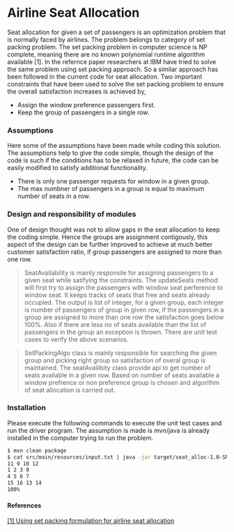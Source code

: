 # Airline Seat Allocation 

 Seat allocation for given a set of passengers is an optimization problem that is normally faced by airlines. The problem belongs to category of set packing problem. The set packing problem in computer science is NP complete, meaning there are no known polynomial runtime algorithm available [1]. In the refernce paper researchers at IBM have tried to solve the same problem using set packing approach. So a similar approach has been followed in the current code for seat allocation. Two important constraints that have been used to solve the set packing problem to ensure the overall satisfaction increases is achieved by,  

  - Assign the window preference passengers first. 
  - Keep the group of passengers in a single row. 


### Assumptions 
Here some of the assumptions have been made while coding this solution. The assumptions help to give the code simple, though the design of the code is such if the conditions has to be relaxed in future, the code can be easily modified to satisfy additional functionality. 
  - There is only one passenger requests for window in a given group. 
  - The max numbner of passengers in a group is equal to maximum number of seats in a row. 

### Design and responsibility of modules

 One of design thought was not to allow gaps in the seat allocation to keep the coding simple. Hence the groups are assignment contigously, this aspect of the design can be further improved to achieve at much better customer satisfaction ratio, if group passengers are assigned to more than one row. 

> SeatAvailability is mainly responsile for assigning passengers to a given seat while satifying the constraints. The updateSeats method will first try to assign the passengers with window seat perference to window seat. It keeps tracks of seats that free and seats already occupied. The output is list of integer, for a given group, each integer is number of passengers of group in given row, if the passengers in a group are assigned to more than one row the satisfaction goes below 100%. Also if there are less no of seats available than the list of passengers in the group an exception is thrown. There are unit test cases to verify the above scenarios. 

> SetPackingAlgo class is mainly responsible for searching the given group and picking right group so satisfaction of overal group is maintained. The seatAvailibity class provide api to get number of seats available in a given row. Based on number of seats available a window prefrence or non preference group is chosen and algorithm of seat allocation is carried out. 

### Installation

Please execute the following commands to execute the unit test cases and run the driver program. The assumption is made is mvn/java is already installed in the computer trying to run the problem. 

```sh
$ mvn clean package
$ cat src/main/resources/input.txt | java -jar target/seat_alloc-1.0-SNAPSHOT-jar-with-dependencies.jar
11 9 10 12
1 2 3 8
4 5 6 7
15 16 13 14
100%
```

#### References 

[[1] Using set packing formulation for airline seat allocation
](http://www.orsj.or.jp/~archive/pdf/e_mag/Vol.42_01_032.pdf)


